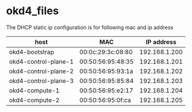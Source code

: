 # okd4_files

The DHCP static ip configuration is for following mac and ip address

| host                 | MAC               | IP address    |
| -------------------- | ----------------- | ------------- |
| okd4-bootstrap       | 00:0c:29:3c:08:80 | 192.168.1.200 |
| okd4-control-plane-1 | 00:50:56:95:48:35 | 192.168.1.201 |
| okd4-control-plane-2 | 00:50:56:95:93:1a | 192.168.1.202 |
| okd4-control-plane-3 | 00:50:56:95:85:84 | 192.168.1.203 |
| okd4-compute-1       | 00:50:56:95:e2:17 | 192.168.1.204 |
| okd4-compute-2       | 00:50:56:95:0f:ca | 192.168.1.205 |
